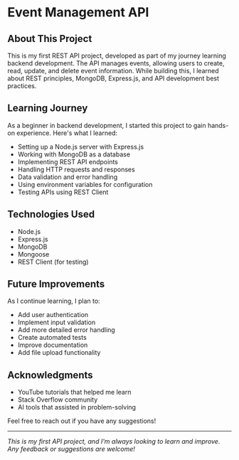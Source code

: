 # Event Management API

## About This Project
This is my first REST API project, developed as part of my journey learning backend development. The API manages events, allowing users to create, read, update, and delete event information. While building this, I learned about REST principles, MongoDB, Express.js, and API development best practices.

## Learning Journey
As a beginner in backend development, I started this project to gain hands-on experience. Here's what I learned:

- Setting up a Node.js server with Express.js
- Working with MongoDB as a database
- Implementing REST API endpoints
- Handling HTTP requests and responses
- Data validation and error handling
- Using environment variables for configuration
- Testing APIs using REST Client

## Technologies Used
- Node.js
- Express.js
- MongoDB
- Mongoose
- REST Client (for testing)


## Future Improvements
As I continue learning, I plan to:
- Add user authentication
- Implement input validation
- Add more detailed error handling
- Create automated tests
- Improve documentation
- Add file upload functionality

## Acknowledgments
- YouTube tutorials that helped me learn
- Stack Overflow community
- AI tools that assisted in problem-solving


Feel free to reach out if you have any suggestions!

---
*This is my first API project, and I'm always looking to learn and improve. Any feedback or suggestions are welcome!*
